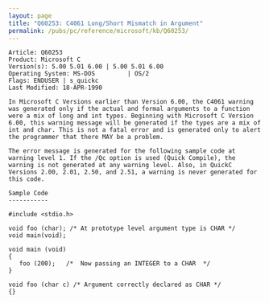 ```yaml
---
layout: page
title: "Q60253: C4061 Long/Short Mismatch in Argument"
permalink: /pubs/pc/reference/microsoft/kb/Q60253/
---
```


	Article: Q60253
	Product: Microsoft C
	Version(s): 5.00 5.01 6.00 | 5.00 5.01 6.00
	Operating System: MS-DOS         | OS/2
	Flags: ENDUSER | s_quickc
	Last Modified: 18-APR-1990
	
	In Microsoft C Versions earlier than Version 6.00, the C4061 warning
	was generated only if the actual and formal arguments to a function
	were a mix of long and int types. Beginning with Microsoft C Version
	6.00, this warning message will be generated if the types are a mix of
	int and char. This is not a fatal error and is generated only to alert
	the programmer that there MAY be a problem.
	
	The error message is generated for the following sample code at
	warning level 1. If the /Qc option is used (Quick Compile), the
	warning is not generated at any warning level. Also, in QuickC
	Versions 2.00, 2.01, 2.50, and 2.51, a warning is never generated for
	this code.
	
	Sample Code
	-----------
	
	#include <stdio.h>
	
	void foo (char); /* At prototype level argument type is CHAR */
	void main(void);
	
	void main (void)
	{
	   foo (200);   /*  Now passing an INTEGER to a CHAR  */
	}
	
	void foo (char c) /* Argument correctly declared as CHAR */
	{}
